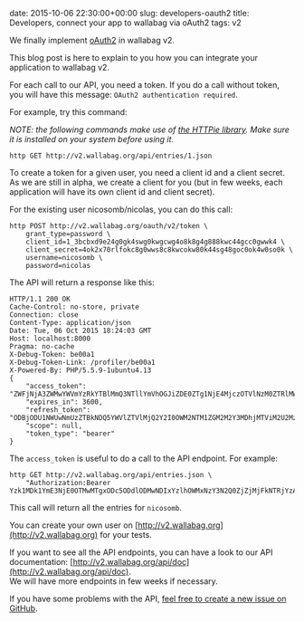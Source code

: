 date: 2015-10-06 22:30:00+00:00
slug: developers-oauth2
title: Developers, connect your app to wallabag via oAuth2
tags: v2

We finally implement [oAuth2](https://en.wikipedia.org/wiki/OAuth) in wallabag v2.

This blog post is here to explain to you how you can integrate your application to wallabag v2.

For each call to our API, you need a token. If you do a call without token, you will have this message: `OAuth2 authentication required`.

For example, try this command:

*NOTE: the following commands make use of [the HTTPie library](https://github.com/jkbrzt/httpie). Make sure it is installed on your system before using it.*

    http GET http://v2.wallabag.org/api/entries/1.json

To create a token for a given user, you need a client id and a client secret. As we are still in alpha, we create a client for you (but in few weeks, each application will have its own client id and client secret).

For the existing user nicosomb/nicolas, you can do this call:

    http POST http://v2.wallabag.org/oauth/v2/token \
        grant_type=password \
        client_id=1_3bcbxd9e24g0gk4swg0kwgcwg4o8k8g4g888kwc44gcc0gwwk4 \
        client_secret=4ok2x70rlfokc8g0wws8c8kwcokw80k44sg48goc0ok4w0so0k \
        username=nicosomb \
        password=nicolas

The API will return a response like this:

    HTTP/1.1 200 OK
    Cache-Control: no-store, private
    Connection: close
    Content-Type: application/json
    Date: Tue, 06 Oct 2015 18:24:03 GMT
    Host: localhost:8000
    Pragma: no-cache
    X-Debug-Token: be00a1
    X-Debug-Token-Link: /profiler/be00a1
    X-Powered-By: PHP/5.5.9-1ubuntu4.13
    {
        "access_token": "ZWFjNjA3ZWMwYWVmYzRkYTBlMmQ3NTllYmVhOGJiZDE0ZTg1NjE4MjczOTVlNzM0ZTRlMWQ0MmRlMmYwNTk5Mw",
        "expires_in": 3600,
        "refresh_token": "ODBjODU1NWUwNmUzZTBkNDQ5YWVlZTVlMjQ2Y2I0OWM2NTM1ZGM2M2Y3MDhjMTViM2U2MzYxYzRkMDk5ODRlZg",
        "scope": null,
        "token_type": "bearer"
    }

The `access_token` is useful to do a call to the API endpoint. For example:

    http GET http://v2.wallabag.org/api/entries.json \
        "Authorization:Bearer Yzk1MDk1YmE3NjE0OTMwMTgxODc5ODdlODMwNDIxYzlhOWMxNzY3N2Q0ZjZjMjFkNTRjYzAxMjgxZTlmNmJmNg"

This call will return all the entries for `nicosomb`.

You can create your own user on [http://v2.wallabag.org](http://v2.wallabag.org) for your tests.

If you want to see all the API endpoints, you can have a look to our API documentation: [http://v2.wallabag.org/api/doc](http://v2.wallabag.org/api/doc).  
We will have more endpoints in few weeks if necessary.

If you have some problems with the API, [feel free to create a new issue on GitHub](https://github.com/wallabag/wallabag/issues/new).
